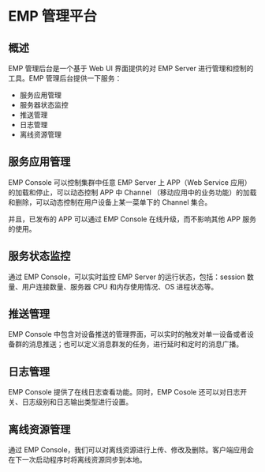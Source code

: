 # EMP 管理平台
<!-- toc -->

## 概述

EMP 管理后台是一个基于 Web UI 界面提供的对 EMP Server 进行管理和控制的工具。EMP 管理后台提供一下服务：

- 服务应用管理
- 服务器状态监控
- 推送管理
- 日志管理
- 离线资源管理

## 服务应用管理

EMP Console 可以控制集群中任意 EMP Server 上 APP（Web Service 应用）的加载和停止，可以动态控制 APP 中 Channel （移动应用中的业务功能）的加载和删除，可以动态控制在用户设备上某一菜单下的 Channel 集合。

并且，已发布的 APP 可以通过 EMP Console 在线升级，而不影响其他 APP 服务的使用。


## 服务状态监控

通过 EMP Console，可以实时监控 EMP Server 的运行状态，包括：session 数量、用户连接数量、服务器 CPU 和内存使用情况、OS 进程状态等。

 
## 推送管理

EMP Console 中包含对设备推送的管理界面，可以实时的触发对单一设备或者设备群的消息推送；也可以定义消息群发的任务，进行延时和定时的消息广播。

 
## 日志管理

EMP Console 提供了在线日志查看功能。同时，EMP Cosole 还可以对日志开关、日志级别和日志输出类型进行设置。


## 离线资源管理

通过 EMP Console，我们可以对离线资源进行上传、修改及删除。客户端应用会在下一次启动程序时将离线资源同步到本地。

